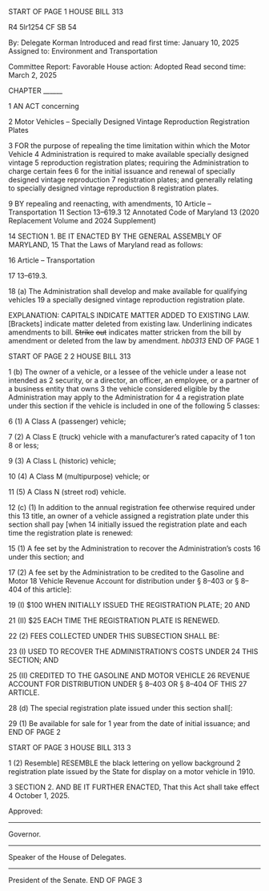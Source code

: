 START OF PAGE 1
HOUSE BILL 313

R4 5lr1254
CF SB 54

By: Delegate Korman
Introduced and read first time: January 10, 2025
Assigned to: Environment and Transportation

Committee Report: Favorable
House action: Adopted
Read second time: March 2, 2025

CHAPTER ______

1 AN ACT concerning

2 Motor Vehicles – Specially Designed Vintage Reproduction Registration Plates

3 FOR the purpose of repealing the time limitation within which the Motor Vehicle
4 Administration is required to make available specially designed vintage
5 reproduction registration plates; requiring the Administration to charge certain fees
6 for the initial issuance and renewal of specially designed vintage reproduction
7 registration plates; and generally relating to specially designed vintage reproduction
8 registration plates.

9 BY repealing and reenacting, with amendments,
10 Article – Transportation
11 Section 13–619.3
12 Annotated Code of Maryland
13 (2020 Replacement Volume and 2024 Supplement)

14 SECTION 1. BE IT ENACTED BY THE GENERAL ASSEMBLY OF MARYLAND,
15 That the Laws of Maryland read as follows:

16 Article – Transportation

17 13–619.3.

18 (a) The Administration shall develop and make available for qualifying vehicles
19 a specially designed vintage reproduction registration plate.

EXPLANATION: CAPITALS INDICATE MATTER ADDED TO EXISTING LAW.
[Brackets] indicate matter deleted from existing law.
Underlining indicates amendments to bill.
~~Strike~~ ~~out~~ indicates matter stricken from the bill by amendment or deleted from the law by
amendment. *hb0313*
END OF PAGE 1

START OF PAGE 2
2 HOUSE BILL 313

1 (b) The owner of a vehicle, or a lessee of the vehicle under a lease not intended as
2 security, or a director, an officer, an employee, or a partner of a business entity that owns
3 the vehicle considered eligible by the Administration may apply to the Administration for
4 a registration plate under this section if the vehicle is included in one of the following
5 classes:

6 (1) A Class A (passenger) vehicle;

7 (2) A Class E (truck) vehicle with a manufacturer’s rated capacity of 1 ton
8 or less;

9 (3) A Class L (historic) vehicle;

10 (4) A Class M (multipurpose) vehicle; or

11 (5) A Class N (street rod) vehicle.

12 (c) (1) In addition to the annual registration fee otherwise required under this
13 title, an owner of a vehicle assigned a registration plate under this section shall pay [when
14 initially issued the registration plate and each time the registration plate is renewed:

15 (1) A fee set by the Administration to recover the Administration’s costs
16 under this section; and

17 (2) A fee set by the Administration to be credited to the Gasoline and Motor
18 Vehicle Revenue Account for distribution under § 8–403 or § 8–404 of this article]:

19 (I) $100 WHEN INITIALLY ISSUED THE REGISTRATION PLATE;
20 AND

21 (II) $25 EACH TIME THE REGISTRATION PLATE IS RENEWED.

22 (2) FEES COLLECTED UNDER THIS SUBSECTION SHALL BE:

23 (I) USED TO RECOVER THE ADMINISTRATION’S COSTS UNDER
24 THIS SECTION; AND

25 (II) CREDITED TO THE GASOLINE AND MOTOR VEHICLE
26 REVENUE ACCOUNT FOR DISTRIBUTION UNDER § 8–403 OR § 8–404 OF THIS
27 ARTICLE.

28 (d) The special registration plate issued under this section shall[:

29 (1) Be available for sale for 1 year from the date of initial issuance; and
END OF PAGE 2

START OF PAGE 3
HOUSE BILL 313 3

1 (2) Resemble] RESEMBLE the black lettering on yellow background
2 registration plate issued by the State for display on a motor vehicle in 1910.

3 SECTION 2. AND BE IT FURTHER ENACTED, That this Act shall take effect
4 October 1, 2025.

Approved:

________________________________________________________________________________
Governor.

________________________________________________________________________________
Speaker of the House of Delegates.

________________________________________________________________________________
President of the Senate.
END OF PAGE 3